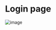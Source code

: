 # Login page
![image]([https://github.com/Abdul-malik-1234/user-task/assets/82267578/b9de0f7b-b97c-4df0-9004-fff06f8ee76a](https://wallpapercave.com/wp/WFDU5Ac.jpg))

